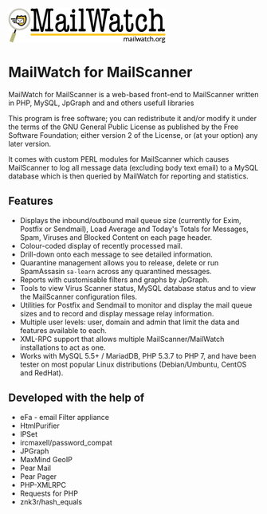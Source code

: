 ![](/mailscanner/images/mailwatch-logo.png?raw=true)

# MailWatch for MailScanner

MailWatch for MailScanner is a web-based front-end to MailScanner written in PHP, MySQL, JpGraph and and others usefull libraries 

This program is free software; you can redistribute it and/or modify it under the terms of the GNU General Public License as published by the Free Software Foundation; either version 2 of the License, or (at your option) any later version.

It comes with custom PERL modules for MailScanner which causes MailScanner to log all message data (excluding body text email) to a MySQL database which is then queried by MailWatch for reporting and statistics.

## Features

* Displays the inbound/outbound mail queue size (currently for Exim, Postfix or Sendmail), Load Average and Today's Totals for Messages, Spam, Viruses and Blocked Content on each page header.
* Colour-coded display of recently processed mail.
* Drill-down onto each message to see detailed information.
* Quarantine management allows you to release, delete or run SpamAssasin `sa-learn` across any quarantined messages.
* Reports with customisable filters and graphs by JpGraph.
* Tools to view Virus Scanner status, MySQL database status and to view the MailScanner configuration files.
* Utilities for Postfix and Sendmail to monitor and display the mail queue sizes and to record and display message relay information.
* Multiple user levels: user, domain and admin that limit the data and features available to each.
* XML-RPC support that allows multiple MailScanner/MailWatch installations to act as one.
* Works with MySQL 5.5+ / MariadDB, PHP 5.3.7 to PHP 7, and have been tester on most popular Linux distributions (Debian/Umbuntu, CentOS and RedHat).


## Developed with the help of

* eFa - email Filter appliance
* HtmlPurifier
* IPSet
* ircmaxell/password_compat
* JPGraph
* MaxMind GeoIP
* Pear Mail
* Pear Pager
* PHP-XMLRPC
* Requests for PHP
* znk3r/hash_equals